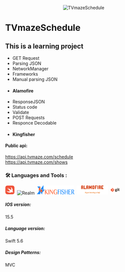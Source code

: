 <p align="center">
<img src="https://static.tvmaze.com/images/tvm-header-logo.png" title="TVmazeSchedule" alt="TVmazeSchedule"/>                                                                                                                                  
</p>

# TVmazeSchedule

## This is a learning project

+ GET Request
+ Parsing JSON
+ NetworkManager
+ Frameworks
+ Manual parsing JSON
+ #### Alamofire
+ ResponseJSON
+ Status code
+ Validate
+ POST Requests
+ Responce Decodable
+ #### Kingfisher

#### Public api:
https://api.tvmaze.com/schedule  <br/>https://api.tvmaze.com/shows

### :hammer_and_wrench: Languages and Tools :
<div>
  <img src="https://github.com/devicons/devicon/blob/master/icons/swift/swift-original.svg"  title="Swift" alt="Swift" width="30" height="30"/>&nbsp;
  <img src="https://raw.githubusercontent.com/realm/realm-swift/master/logo.png" title="Realm" alt="Realm" width="105" height="30"/>&nbsp;
  <img src="https://github.com/onevcat/Kingfisher/blob/master/images/logo.png"  title="Kingfisher" alt="Kingfisher" width="120" height="30"/>&nbsp;
  <img src="https://github.com/Alamofire/Alamofire/blob/master/Resources/AlamofireLogo.png" title="Alamofire" alt="Alamofire" width="100" height="30"/>&nbsp;
  
  <img src="https://github.com/devicons/devicon/blob/master/icons/git/git-original-wordmark.svg" title="Git" alt="Git" width="30" height="30"/>
</div>

##### IOS version: 
15.5<br/>
##### Language version:
Swift 5.6
##### Design Patterns:
MVC 

